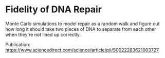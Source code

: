 # Fidelity of DNA Repair

Monte Carlo simulations to model repair as a random walk and figure out how long it should take two pieces of DNA to separate from each other when
they're not lined up correctly.

Publication: https://www.sciencedirect.com/science/article/pii/S0022283621003727

